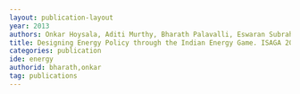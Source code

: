 ```yaml
---
layout: publication-layout
year: 2013
authors: Onkar Hoysala, Aditi Murthy, Bharath Palavalli, Eswaran Subrahmanian and Sebastiaan Meijer.
title: Designing Energy Policy through the Indian Energy Game. ISAGA 2013 (2013<span style="margin-left:0.5px;">)</span> Stockholm, Sweden.
categories: publication
ide: energy
authorid: bharath,onkar
tag: publications
---
```

